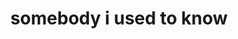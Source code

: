 ---
title: "somebody i used to know"
id: tag.id
permalink: "/tags/somebody%20i%20used%20to%20know"
videos: [612]
---